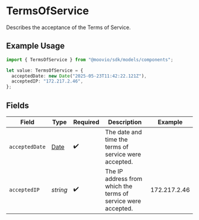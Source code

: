 # TermsOfService

Describes the acceptance of the Terms of Service.

## Example Usage

```typescript
import { TermsOfService } from "@moovio/sdk/models/components";

let value: TermsOfService = {
  acceptedDate: new Date("2025-05-23T11:42:22.121Z"),
  acceptedIP: "172.217.2.46",
};
```

## Fields

| Field                                                                                         | Type                                                                                          | Required                                                                                      | Description                                                                                   | Example                                                                                       |
| --------------------------------------------------------------------------------------------- | --------------------------------------------------------------------------------------------- | --------------------------------------------------------------------------------------------- | --------------------------------------------------------------------------------------------- | --------------------------------------------------------------------------------------------- |
| `acceptedDate`                                                                                | [Date](https://developer.mozilla.org/en-US/docs/Web/JavaScript/Reference/Global_Objects/Date) | :heavy_check_mark:                                                                            | The date and time the terms of service were accepted.                                         |                                                                                               |
| `acceptedIP`                                                                                  | *string*                                                                                      | :heavy_check_mark:                                                                            | The IP address from which the terms of service were accepted.                                 | 172.217.2.46                                                                                  |